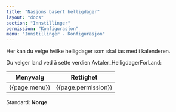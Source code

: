 ```yaml
---
title: "Nasjons basert helligdager"
layout: "docs"
section: "Innstillinger"
permission: "Konfigurasjon"
menu: "Innstillinger - Konfigurasjon"
---
```


Her kan du velge hvilke helligdager som skal tas med i kalenderen.

Du velger land ved å sette verdien Avtaler_HelligdagerForLand:

| Menyvalg      | Rettighet           |
|---------------|---------------------|
| {{page.menu}} | {{page.permission}} |


Standard: __Norge__
